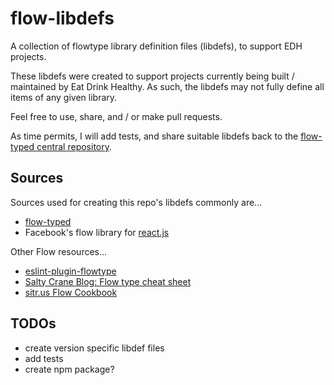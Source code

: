 # flow-libdefs
A collection of flowtype library definition files (libdefs), to support EDH projects.

These libdefs were created to support projects currently being built / maintained by Eat Drink Healthy. As such, the libdefs may not fully define all items of any given library.

Feel free to use, share, and / or make pull requests.

As time permits, I will add tests, and share suitable libdefs back to the [flow-typed central repository](https://github.com/eatdrinkhealthy/flow-libdefs.git).

## Sources
Sources used for creating this repo's libdefs commonly are...
* [flow-typed](https://github.com/eatdrinkhealthy/flow-libdefs.git)
* Facebook's flow library for [react.js](https://github.com/facebook/flow/blob/master/lib/react.js)

Other Flow resources...
* [eslint-plugin-flowtype](https://github.com/gajus/eslint-plugin-flowtype)
* [Salty Crane Blog: Flow type cheat sheet](saltycrane.com/blog/2016/06/flow-type-cheat-sheet/)
* [sitr.us Flow Cookbook](saltycrane.com/blog/2016/06/flow-type-cheat-sheet/)

## TODOs
* create version specific libdef files
* add tests
* create npm package?
